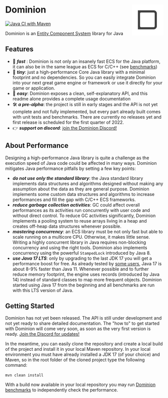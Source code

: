# <img src="dominion-logo-square.png" align="right" width="100">Dominion

[![Java CI with Maven](https://github.com/dominion-dev/dominion-ecs-java/actions/workflows/cicd-maven.yml/badge.svg)](https://github.com/dominion-dev/dominion-ecs-java/actions/workflows/cicd-maven.yml)

Dominion is an [Entity Component System](https://en.wikipedia.org/wiki/Entity_component_system) library for Java

## Features

- 🚀 **_fast_** : Dominion is not only an insanely fast ECS for the Java platform, it can also be in the same league as
  ECS for C/C++ (see [benchmarks](https://github.com/dominion-dev/dominion-ecs-java-benchmark))
- 🤏 **_tiny_**: just a high-performance Core Java library with a minimal footprint and no dependencies. So you can
  easily integrate Dominion into your next great game engine or framework or use it directly for your game or
  application.
- 🦾 **_easy_**: Dominion exposes a clean, self-explanatory API, and this readme alone provides a complete usage
  documentation
- 🛠️ **_a pre-alpha_**: the project is still in early stages and the API is not yet complete and not fully implemented,
  but every part already built comes with unit tests and benchmarks. There are currently no releases yet and first
  release is scheduled for the first quarter of 2022.
- 👉 **_support on discord_**: [join the Dominion Discord!](https://discord.gg/BHMz3axqUG)

## About Performance

Designing a high-performance Java library is quite a challenge as the execution speed of Java code could be affected in
many ways. Dominion mitigates Java performance pitfalls by setting a few key points:

- **_do not use only the standard library_**: the Java standard library implements data structures and algorithms
  designed without making any assumption about the data as they are general purpose. Dominion implements some custom
  data structures and algorithms to increase performances and fill the gap with C/C++ ECS frameworks.
- **_reduce garbage collection activities_**: GC could affect overall performances as its activities run concurrently
  with user code and without direct control. To reduce GC activities significantly, Dominion implements a pooling system
  to reuse arrays living in a heap and creates off-heap data structures whenever possible.
- **_mastering concurrency_**: an ECS library must be not only fast but able to scale running on a multicore CPU.
  Otherwise, it makes little sense. Writing a highly concurrent library in Java requires non-blocking concurrency and
  using the right tools. Dominion also implements concurrency using the powerful `StampedLock` introduced by Java 8.
- **_use Java 17 LTS_**: only by upgrading to the last JDK 17 you will get a performance boost for free. As already
  tested by [some users](https://www.optaplanner.org/blog/2021/09/15/HowMuchFasterIsJava17.html), Java 17 is about 8-9%
  faster than Java 11. Whenever possible and to further reduce memory footprint, the engine uses records (introduced by
  Java 14) instead of standard classes to map more frequent objects. Dominion started using Java 17 from the beginning
  and all benchmarks are run with this LTS version of Java.

## Getting Started

Dominion has not yet been released. The API is still under development and not yet ready to share detailed
documentation. The "how to" to get started with Dominion will come very soon, as soon as the very first version is
ready. [Join the Discord for updates!](https://discord.gg/BHMz3axqUG)

In the meantime, you can easily clone the repository and create a local build of the project and install it in your
local Maven repository. In your local environment you must have already installed a JDK 17 (of your choice) and Maven,
so in the root folder of the cloned project type the following command:

`mvn clean install`

With a build now available in your local repository you may
run [Dominion benchmarks](https://github.com/dominion-dev/dominion-ecs-java-benchmark) to independently check the
performance.